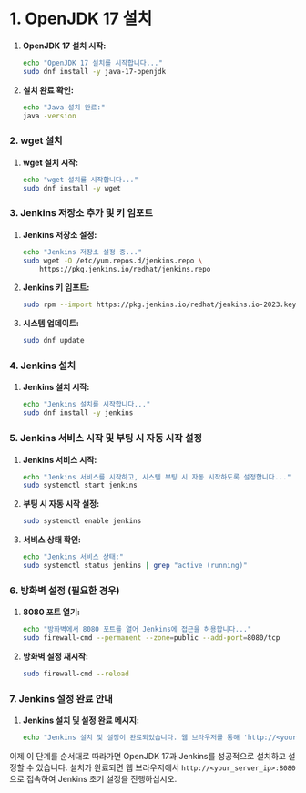 # 1. OpenJDK 17 설치

1. **OpenJDK 17 설치 시작:**
    ```bash
    echo "OpenJDK 17 설치를 시작합니다..."
    sudo dnf install -y java-17-openjdk
    ```

2. **설치 완료 확인:**
    ```bash
    echo "Java 설치 완료:"
    java -version
    ```

### 2. wget 설치

1. **wget 설치 시작:**
    ```bash
    echo "wget 설치를 시작합니다..."
    sudo dnf install -y wget
    ```

### 3. Jenkins 저장소 추가 및 키 임포트

1. **Jenkins 저장소 설정:**
    ```bash
    echo "Jenkins 저장소 설정 중..."
    sudo wget -O /etc/yum.repos.d/jenkins.repo \
        https://pkg.jenkins.io/redhat/jenkins.repo
    ```

2. **Jenkins 키 임포트:**
    ```bash
    sudo rpm --import https://pkg.jenkins.io/redhat/jenkins.io-2023.key
    ```

3. **시스템 업데이트:**
    ```bash
    sudo dnf update
    ```

### 4. Jenkins 설치

1. **Jenkins 설치 시작:**
    ```bash
    echo "Jenkins 설치를 시작합니다..."
    sudo dnf install -y jenkins
    ```

### 5. Jenkins 서비스 시작 및 부팅 시 자동 시작 설정

1. **Jenkins 서비스 시작:**
    ```bash
    echo "Jenkins 서비스를 시작하고, 시스템 부팅 시 자동 시작하도록 설정합니다..."
    sudo systemctl start jenkins
    ```

2. **부팅 시 자동 시작 설정:**
    ```bash
    sudo systemctl enable jenkins
    ```

3. **서비스 상태 확인:**
    ```bash
    echo "Jenkins 서비스 상태:"
    sudo systemctl status jenkins | grep "active (running)"
    ```

### 6. 방화벽 설정 (필요한 경우)

1. **8080 포트 열기:**
    ```bash
    echo "방화벽에서 8080 포트를 열어 Jenkins에 접근을 허용합니다..."
    sudo firewall-cmd --permanent --zone=public --add-port=8080/tcp
    ```

2. **방화벽 설정 재시작:**
    ```bash
    sudo firewall-cmd --reload
    ```

### 7. Jenkins 설정 완료 안내

1. **Jenkins 설치 및 설정 완료 메시지:**
    ```bash
    echo "Jenkins 설치 및 설정이 완료되었습니다. 웹 브라우저를 통해 'http://<your_server_ip>:8080' 주소로 접속하여 Jenkins를 설정하세요."
    ```

이제 이 단계를 순서대로 따라가면 OpenJDK 17과 Jenkins를 성공적으로 설치하고 설정할 수 있습니다. 설치가 완료되면 웹 브라우저에서 `http://<your_server_ip>:8080`으로 접속하여 Jenkins 초기 설정을 진행하십시오.